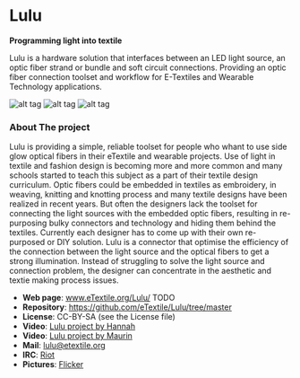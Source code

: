 # Lulu
**Programming light into textile**

Lulu is a hardware solution that interfaces between an LED light source, an optic fiber strand or bundle and soft circuit connections.
Providing an optic fiber connection toolset and workflow for E-Textiles and Wearable Technology applications.

![alt tag](https://farm6.staticflickr.com/5506/29792500474_7d4b125e57_m_d.jpg)
![alt tag](https://farm5.staticflickr.com/4607/25119732977_b1e0567c12_m_d.jpg)
![alt tag](https://farm5.staticflickr.com/4536/24516632088_8533c86f3d_m_d.jpg)

### About The project
Lulu is providing a simple, reliable toolset for people who whant to use side glow optical fibers in their eTextile and wearable projects.
Use of light in textile and fashion design is becoming more and more common and many schools started to teach this subject as a part of their textile design curriculum.
Optic fibers could be embedded in textiles as embroidery, in weaving, knitting and knotting process and many textile designs have been realized in recent years.
But often the designers lack the toolset for connecting the light sources with the embedded optic fibers, resulting in re-purposing bulky connectors and technology and hiding them behind the textiles.
Currently each designer has to come up with their own re-purposed or DIY solution.
Lulu is a connector that optimise the efficiency of the connection between the light source and the optical fibers to get a strong illumination.
Instead of struggling to solve the light source and connection problem, the designer can concentrate in the aesthetic and textie making process issues.

 * **Web page**: www.eTextile.org/Lulu/ TODO
 * **Repository**: https://github.com/eTextile/Lulu/tree/master
 * **License**: CC-BY-SA (see the License file)
 * **Video**: [Lulu project by Hannah](https://www.youtube.com/watch?v=drAoLd_eUWk "Introduction to optical fiber and Lulu project")
 * **Video**: [Lulu project by Maurin](https://vimeo.com/250555925 "Explanation of the eTextile bus solution")
 * **Mail**: [lulu@etextile.org](mailto:lulu@etextile.org)
 * **IRC**: [Riot](https://vector.im/develop/#/room/#lulu:matrix.org "Join us on the chat to collaborate in the development")
 * **Pictures**: [Flicker](https://www.flickr.com/groups/3908991@N25/ "Share your Lulu pictures project")

